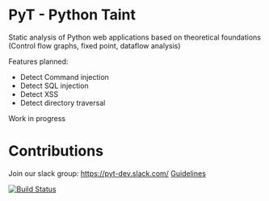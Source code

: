 # PyT - Python Taint

Static analysis of Python web applications based on theoretical foundations (Control flow graphs, fixed point, dataflow analysis)

Features planned:
- Detect Command injection
- Detect SQL injection
- Detect XSS
- Detect directory traversal

Work in progress

# Contributions
Join our slack group: https://pyt-dev.slack.com/
[Guidelines](https://github.com/python-security/pyt/blob/master/CONTRIBUTIONS.md)

[![Build Status](https://travis-ci.org/python-security/pyt.svg?branch=master)](https://travis-ci.org/python-security/pyt)
